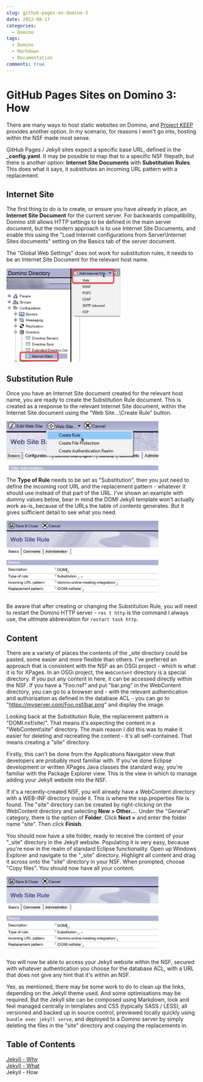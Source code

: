 ```yaml
---
slug: github-pages-on-domino-3
date: 2022-08-17
categories:
  - Domino
tags: 
  - Domino
  - Markdown
  - Documentation
comments: true
---
```

# GitHub Pages Sites on Domino 3: How

There are many ways to host static websites on Domino, and [Project KEEP](https://opensource.hcltechsw.com/domino-keep-docs) provides another option. In my scenario, for reasons I won't go into, hosting within the NSF made most sense.

<!-- more -->

GitHub Pages / Jekyll sites expect a specific base URL, defined in the **_config.yaml**. It may be possible to map that to a specific NSF filepath, but there is another option: **Internet Site Documents** with **Substitution Rules**. This does what it says, it substitutes an incoming URL pattern with a replacement.

## Internet Site

The first thing to do is to create, or ensure you have already in place, an **Internet Site Document** for the current server. For backwards compatibility, Domino still allows HTTP settings to be defined in the main server document, but the modern approach is to use Internet Site Documents, and enable this using the "Load Internet configurations from Server\Internet Sites documents" setting on the Basics tab of the server document.

The "Global Web Settings" does not work for substitution rules, it needs to be an Internet Site Document for the relevant host name.

<img src="../../images/post-images/2022/jekyll-web-site.png" style="width:300px" alt="Internet Sites" />

## Substitution Rule

Once you have an Internet Site document created for the relevant host name, you are ready to create the Substitution Rule document. This is created as a response to the relevant Internet Site document, within the Internet Site document using the "Web Site...\Create Rule" button.

<img src="../../images/post-images/2022/jekyll-web-rule-create.png" style="width:400px" alt="Create Rule" />

The **Type of Rule** needs to be set as "Substitution", then you just need to define the incoming root URL and the replacement pattern - whatever it should use instead of that part of the URL. I've shown an example with dummy values below, bear in mind the DOMI Jekyll template won't actually work as-is, because of the URLs the table of contents generates. But it gives sufficient detail to see what you need.

<img src="../../images/post-images/2022/jekyll-web-rule.png" style="width:400px" alt="Substitution Rule" />

Be aware that after creating or changing the Substitution Rule, you will need to restart the Domino HTTP server - `res t http` is the command I always use, the ultimate abbreviation for `restart task http`.

## Content

There are a variety of places the contents of the _site directory could be pasted, some easier and more flexible than others. I've preferred an approach that is consistent with the NSF as an OSGi project - which is what it is for XPages. In an OSGi project, the `WebContent` directory is a special directory. If you put any content in here, it can be accessed directly within the NSF. If you have a "Foo.nsf" and put "bar.png" in the WebContent directory, you can go to a browser and - with the relevant authentication and authorisation as defined in the database ACL - you can go to "https://myserver.com/Foo.nsf/bar.png" and display the image.

Looking back at the Substitution Rule, the replacement pattern is "DOMI.nsf/site/". That means it's expecting the content in a "WebContent\site" directory. The main reason I did this was to make it easier for deleting and recreating the content - it's all self-contained. That means creating a "site" directory.

Firstly, this can't be done from the Applications Navigator view that developers are probably most familiar with. If you've done Eclipse development or written XPages Java classes the standard way, you're familiar with the Package Explorer view. This is the view in which to manage adding your Jekyll website into the NSF.

If it's a recently-created NSF, you will already have a WebContent directory with a WEB-INF directory inside it. This is where the xsp.properties file is found. The "site" directory can be created by right-clicking on the WebContent directory and selecting **New > Other...**. Under the "General" category, there is the option of **Folder**. Click **Next >** and enter the folder name "site". Then click **Finish**.

You should now have a site folder, ready to receive the content of your "_site" directory in the Jekyll website. Populating it is very easy, because you're now in the realm of standard Eclipse functionality. Open up Windows Explorer and navigate to the "_site" directory. Highlight all content and drag it across onto the "site" directory in your NSF. When prompted, choose "Copy files". You should now have all your content.

<img src="/images/post-images/2022/jekyll-web-rule.png" style="width:400px" alt="Substitution Rule" />

You will now be able to access your Jekyll website within the NSF, secured with whatever authentication you choose for the database ACL, with a URL that does not give any hint that it's within an NSF.

Yes, as mentioned, there may be some work to do to clean up the links, depending on the Jekyll theme used. And some optimisations may be required. But the Jekyll site can be composed using Markdown, look and feel managed centrally in templates and CSS (typically SASS / LESS), all versioned and backed up in source control, previewed locally quickly using `bundle exec jekyll serve`, and deployed to a Domino server by simply deleting the files in the "site" directory and copying the replacements in.

## Table of Contents

[Jekyll - Why](./2022-08-15-github-pages-on-domino.md)<br/>
[Jekyll - What](./2022-08-16-github-pages-on-domino-2.md)<br/>
Jekyll - How